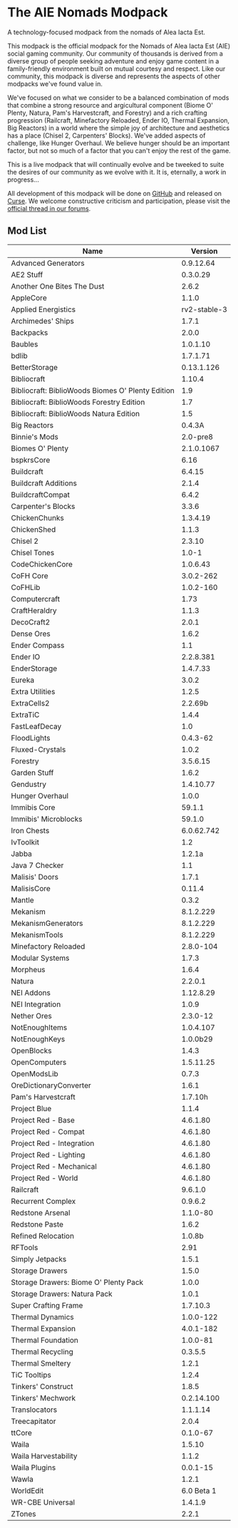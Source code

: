# The AIE Nomads Modpack
A technology-focused modpack from the nomads of Alea Iacta Est.

This modpack is the official modpack for the Nomads of Alea Iacta Est (AIE) social gaming community.  Our community of thousands is derived from a diverse group of people seeking adventure and enjoy game content in a family-friendly environment built on mutual courtesy and respect. Like our community, this modpack is diverse and represents the aspects of other modpacks we've found value in.

We've focused on what we consider to be a balanced combination of mods that combine a strong resource and argicultural component (Biome O' Plenty, Natura, Pam's Harvestcraft, and Forestry) and a rich crafting progression (Railcraft, Minefactory Reloaded, Ender IO, Thermal Expansion, Big Reactors) in a world where the simple joy of architecture and aesthetics has a place (Chisel 2, Carpenters' Blocks).  We've added aspects of challenge, like Hunger Overhaul.  We believe hunger should be an important factor, but not so much of a factor that you can't enjoy the rest of the game.

This is a live modpack that will continually evolve and be tweeked to suite the desires of our community as we evolve with it. It is, eternally, a work in progress...

All development of this modpack will be done on [GitHub](https://github.com/AIE-Guild/AIE-Nomads-Modpack) and released on [Curse](http://minecraft.curseforge.com/modpacks/230885-aie-nomads). We welcome constructive criticism and participation, please visit the [official thread in our forums](http://forum.myextralife.com/topic/56351-aie-nomads-modpack/).

## Mod List

Name | Version
---|---
Advanced Generators | 0.9.12.64
AE2 Stuff | 0.3.0.29
Another One Bites The Dust | 2.6.2
AppleCore | 1.1.0
Applied Energistics | rv2-stable-3
Archimedes' Ships | 1.7.1
Backpacks | 2.0.0
Baubles | 1.0.1.10
bdlib | 1.7.1.71
BetterStorage | 0.13.1.126
Bibliocraft | 1.10.4
Bibliocraft: BiblioWoods Biomes O' Plenty Edition | 1.9
Bibliocraft: BiblioWoods Forestry Edition | 1.7
Bibliocraft: BiblioWoods Natura Edition | 1.5
Big Reactors | 0.4.3A
Binnie's Mods | 2.0-pre8
Biomes O' Plenty | 2.1.0.1067
bspkrsCore | 6.16
Buildcraft | 6.4.15
Buildcraft Additions | 2.1.4
BuildcraftCompat | 6.4.2
Carpenter's Blocks | 3.3.6
ChickenChunks | 1.3.4.19
ChickenShed | 1.1.3
Chisel 2 | 2.3.10
Chisel Tones | 1.0-1
CodeChickenCore | 1.0.6.43
CoFH Core | 3.0.2-262
CoFHLib | 1.0.2-160
Computercraft | 1.73
CraftHeraldry | 1.1.3
DecoCraft2 | 2.0.1
Dense Ores | 1.6.2
Ender Compass | 1.1
Ender IO | 2.2.8.381
EnderStorage | 1.4.7.33
Eureka | 3.0.2
Extra Utilities | 1.2.5
ExtraCells2 | 2.2.69b
ExtraTiC | 1.4.4
FastLeafDecay | 1.0
FloodLights | 0.4.3-62
Fluxed-Crystals | 1.0.2
Forestry | 3.5.6.15
Garden Stuff | 1.6.2
Gendustry | 1.4.10.77
Hunger Overhaul | 1.0.0
Immibis Core | 59.1.1
Immibis' Microblocks | 59.1.0
Iron Chests | 6.0.62.742
IvToolkit | 1.2
Jabba | 1.2.1a
Java 7 Checker | 1.1
Malisis' Doors | 1.7.1
MalisisCore | 0.11.4
Mantle | 0.3.2
Mekanism | 8.1.2.229
MekanismGenerators | 8.1.2.229
MekanismTools | 8.1.2.229
Minefactory Reloaded | 2.8.0-104
Modular Systems | 1.7.3
Morpheus | 1.6.4
Natura | 2.2.0.1
NEI Addons | 1.12.8.29
NEI Integration | 1.0.9
Nether Ores | 2.3.0-12
NotEnoughItems | 1.0.4.107
NotEnoughKeys | 1.0.0b29
OpenBlocks | 1.4.3
OpenComputers | 1.5.11.25
OpenModsLib | 0.7.3
OreDictionaryConverter | 1.6.1
Pam's Harvestcraft | 1.7.10h
Project Blue | 1.1.4
Project Red - Base | 4.6.1.80
Project Red - Compat | 4.6.1.80
Project Red - Integration | 4.6.1.80
Project Red - Lighting | 4.6.1.80
Project Red - Mechanical | 4.6.1.80
Project Red - World | 4.6.1.80
Railcraft | 9.6.1.0
Recurrent Complex | 0.9.6.2
Redstone Arsenal | 1.1.0-80
Redstone Paste | 1.6.2
Refined Relocation | 1.0.8b
RFTools | 2.91
Simply Jetpacks | 1.5.1
Storage Drawers | 1.5.0
Storage Drawers: Biome O' Plenty Pack | 1.0.0
Storage Drawers: Natura Pack | 1.0.1
Super Crafting Frame | 1.7.10.3
Thermal Dynamics | 1.0.0-122
Thermal Expansion | 4.0.1-182
Thermal Foundation | 1.0.0-81
Thermal Recycling | 0.3.5.5
Thermal Smeltery | 1.2.1
TiC Tooltips | 1.2.4
Tinkers' Construct | 1.8.5
Tinkers' Mechwork | 0.2.14.100
Translocators | 1.1.1.14
Treecapitator | 2.0.4
ttCore | 0.1.0-67
Waila | 1.5.10
Waila Harvestability | 1.1.2
Waila Plugins | 0.0.1-15
Wawla | 1.2.1
WorldEdit | 6.0 Beta 1
WR-CBE Universal | 1.4.1.9
ZTones | 2.2.1

